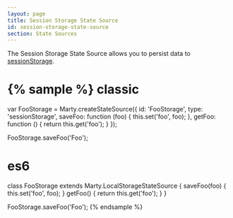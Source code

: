 ```yaml
---
layout: page
title: Session Storage State Source
id: session-storage-state-source
section: State Sources
---
```


The Session Storage State Source allows you to persist data to [sessionStorage](https://developer.mozilla.org/en/docs/Web/Guide/API/DOM/Storage#sessionStorage).

{% sample %}
classic
=======
var FooStorage = Marty.createStateSource({
  id: 'FooStorage',
  type: 'sessionStorage',
  saveFoo: function (foo) {
    this.set('foo', foo);
  },
  getFoo: function () {
    return this.get('foo');
  }
});

FooStorage.saveFoo('Foo');

es6
===
class FooStorage extends Marty.LocalStorageStateSource {
  saveFoo(foo) {
    this.set('foo', foo);
  }
  getFoo() {
    return this.get('foo');
  }
}

FooStorage.saveFoo('Foo');
{% endsample %}